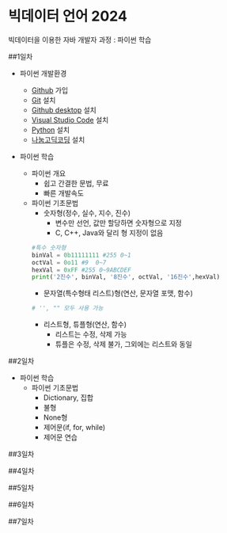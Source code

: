 # 빅데이터 언어 2024
빅데이터을 이용한 자바 개발자 과정 : 파이썬 학습

##1일차
- 파이썬 개발환경
    - [Github](https://github.com/) 가입
    - [Git](https://git-scm.com/) 설치
    - [Github desktop](https://desktop.github.com/) 설치
    - [Visual Studio Code](https://code.visualstudio.com/) 설치
    - [Python](https://www.python.org/) 설치
    - [나눔고딕코딩](https://github.com/naver/nanumfont) 설치

- 파이썬 학습
    - 파이썬 개요
        - 쉽고 간결한 문법, 무료
        - 빠른 개발속도
    - 파이썬 기초문법
        - 숫자형(정수, 실수, 지수, 진수)
            - 변수만 선언, 값만 할당하면 숫자형으로 지정
            - C, C++, Java와 달리 형 지정이 없음
        ```python
        #특수 숫자형
        binVal = 0b11111111 #255 0~1
        octVal = 0o11 #9  0~7
        hexVal = 0xFF #255 0~9ABCDEF
        print('2진수', binVal, '8진수', octVal, '16진수',hexVal)
        ```
        - 문자열(특수형태 리스트)형(연산, 문자열 포맷, 함수)
        ```python
        # '', "" 모두 사용 가능
        ```
        - 리스트형, 튜플형(연산, 함수)
            - 리스트는 수정, 삭제 가능
            - 튜플은 수정, 삭제 불가, 그외에는 리스트와 동일

##2일차
- 파이썬 학습
    - 파이썬 기초문법
        - Dictionary, 집합
        - 불형
        - None형
        - 제어문(if, for, while)
        - 제어문 연습

##3일차

##4일차

##5일차

##6일차

##7일차